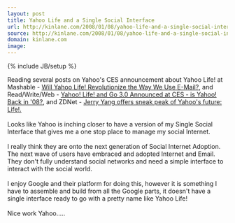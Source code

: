 ```yaml
---
layout: post
title: Yahoo Life and a Single Social Interface
url: http://kinlane.com/2008/01/08/yahoo-life-and-a-single-social-interface/
source: http://kinlane.com/2008/01/08/yahoo-life-and-a-single-social-interface/
domain: kinlane.com
image: 
---
```

{% include JB/setup %}<p>Reading several posts on Yahoo's CES announcement about Yahoo Life! at Mashable - <a href="http://mashable.com/2008/01/07/daily-poll-will-yahoo-life-revolutionize-the-way-we-use-e-mail/">Will Yahoo Life! Revolutionize the Way We Use E-Mail?</a>, and Read/Write/Web - <a href="http://www.readwriteweb.com/archives/yahoo_life_and_go_3_ces.php">Yahoo! Life! and Go 3.0 Announced at CES - is Yahoo! Back in '08?</a>, and ZDNet - <a href="http://blogs.zdnet.com/BTL/?p=7503">Jerry Yang offers sneak peak of Yahoo's future: Life!.</a> <br /><br />Looks like Yahoo is inching closer to have a version of my Single Social Interface that gives me a one stop place to manage my social Internet.<br /><br />I really think they are onto the next generation of Social Internet Adoption.  The next wave of users have embraced and adopted Internet and Email.  They don't fully understand social networks and need a simple interface to interact with the social world.<br /><br />I enjoy Google and their platform for doing this, however it is something I have to assemble and build from all the Google parts, it doesn't have a single interface ready to go with a pretty name like Yahoo Life!<br /><br />Nice work Yahoo.....</p>
